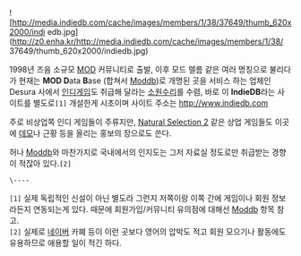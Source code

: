 ![http://media.indiedb.com/cache/images/members/1/38/37649/thumb_620x2000/indi
edb.jpg](http://z0.enha.kr/http://media.indiedb.com/cache/images/members/1/38/
37649/thumb_620x2000/indiedb.jpg)

1998년 즈음 소규모 [MOD](MOD.md) 커뮤니티로 출발, 이후 모드 렐름 같은 여러 명칭으로 불리다가 현재는 **MOD
D**ata **B**ase (합쳐서 [Moddb](Moddb.md))로 개명된 곳을 서비스 하는 업체인 Desura 사에서 [인디게임](%EC%9D%B8%EB%94%94%20%EA%B2%8C%EC%9E%84.md)도 취급해 달라는
[소원수리](%EC%86%8C%EC%9B%90%EC%88%98%EB%A6%AC.md)를 수렴, 바로 이 **IndieDB**라는
사이트를 별도로`[1]` 개설한게 시초이며 사이트 주소는 <http://www.indiedb.com>

주로 비상업쪽 인디 게임들이 주류지만, [Natural Selection 2](Natural%20Selection%202.md) 같은
상업 게임들도 이곳에 [데모](%EB%8D%B0%EB%AA%A8.md)나 근황 등을 올리는 홍보의 장으로도 쓴다.

허나 [Moddb](Moddb.md)와 마찬가지로 국내에서의 인지도는 그저 자료실 정도로만 취급받는 경향이 적잖아 있다.`[2]`

`\----`

`[1]` 실제 독립적인 신설이 아닌 별도라 그런지 저쪽이랑 이쪽 간에 게임이나 회원 정보라든지 연동되는게 있다. 때문에 회원가입/커뮤니티
유의점에 대해선 [Moddb](Moddb.md) 항목 참고.  
`[2]` 실제로 [네이버](%EB%84%A4%EC%9D%B4%EB%B2%84.md) 카폐 등이 이런 곳보다 영어의 압박도 적고 회원
모으기나 활동에도 유용하므로 애용할 일이 적긴 하다.

